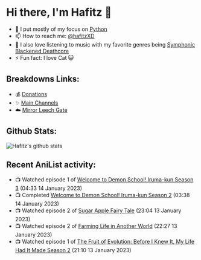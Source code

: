 # Hi there, I'm Hafitz 👋
- 🐍 I put mostly of my focus on [Python](https://python.org)
- 📫 How to reach me: [@hafitzXD](https://t.me/hafitzXD)
- 🎵 I also love listening to music with my favorite genres being [Symphonic Blackened Deathcore](https://youtu.be/qyYmS_iBcy4)
- ⚡ Fun fact: I love Cat 😺

## Breakdowns Links:
- 💰 [Donations](https://t.me/TheBreakdowns/2)
- ✨ [Main Channels](https://t.me/TheBreakdowns)
- ☁️ [Mirror Leech Gate](https://t.me/BreakdownsGate)

## Github Stats:
![Hafitz's github stats](https://github-readme-stats.vercel.app/api?username=breakdowns&show_icons=true&count_private=true&bg_color=00000000&text_color=777)

## Recent AniList activity:
<!-- ANILIST_ACTIVITY:start -->

-   📺 Watched episode 1 of [Welcome to Demon School! Iruma-kun Season 3](https://anilist.co/anime/139092) (04:33 14 January 2023)
-   📺 Completed [Welcome to Demon School! Iruma-kun Season 2](https://anilist.co/anime/116338) (03:38 14 January 2023)
-   📺 Watched episode 2 of [Sugar Apple Fairy Tale](https://anilist.co/anime/139821) (23:04 13 January 2023)
-   📺 Watched episode 2 of [Farming Life in Another World](https://anilist.co/anime/146850) (22:27 13 January 2023)
-   📺 Watched episode 1 of [The Fruit of Evolution: Before I Knew It, My Life Had It Made Season 2](https://anilist.co/anime/146954) (21:10 13 January 2023)

<!-- ANILIST_ACTIVITY:end -->

